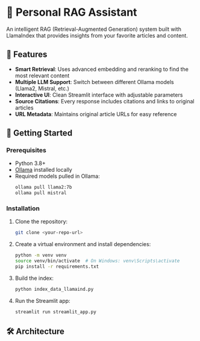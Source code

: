 # 🦙 Personal RAG Assistant

An intelligent RAG (Retrieval-Augmented Generation) system built with LlamaIndex that provides insights from your favorite articles and content.

## 🌟 Features

- **Smart Retrieval**: Uses advanced embedding and reranking to find the most relevant content
- **Multiple LLM Support**: Switch between different Ollama models (Llama2, Mistral, etc.)
- **Interactive UI**: Clean Streamlit interface with adjustable parameters
- **Source Citations**: Every response includes citations and links to original articles
- **URL Metadata**: Maintains original article URLs for easy reference

## 🚀 Getting Started

### Prerequisites

- Python 3.8+
- [Ollama](https://ollama.ai/) installed locally
- Required models pulled in Ollama:
  ```bash
  ollama pull llama2:7b
  ollama pull mistral
  ```

### Installation

1. Clone the repository:
   ```bash
   git clone <your-repo-url>
   ```

2. Create a virtual environment and install dependencies:
   ```bash
   python -m venv venv
   source venv/bin/activate  # On Windows: venv\Scripts\activate
   pip install -r requirements.txt
   ```

3. Build the index:
   ```bash
   python index_data_llamaind.py
   ```

4. Run the Streamlit app:
   ```bash
   streamlit run streamlit_app.py
   ```

## 🛠️ Architecture 